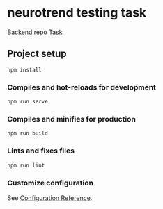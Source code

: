 # neurotrend testing task

[Backend repo](https://gitlab.com/sys_neurotrend/dogs)
[Task](https://docs.google.com/document/d/1dh85x4GZEHIwiDRcoDBaRGPHwdpDjG2UCJFs2IMsiag/edit#heading=h.enzmwrii0xn)

## Project setup
```
npm install
```

### Compiles and hot-reloads for development
```
npm run serve
```

### Compiles and minifies for production
```
npm run build
```

### Lints and fixes files
```
npm run lint
```

### Customize configuration
See [Configuration Reference](https://cli.vuejs.org/config/).
